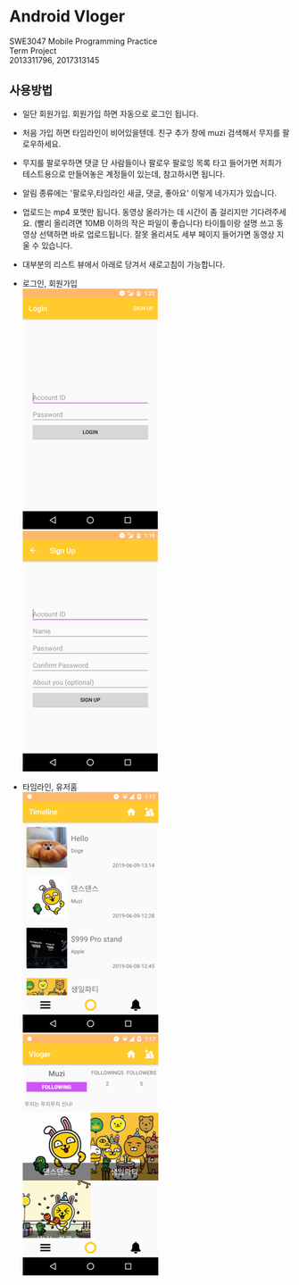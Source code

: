 Android Vloger
======
SWE3047 Mobile Programming Practice  
Term Project  
2013311796, 2017313145  

## 사용방법
* 일단 회원가입. 회원가입 하면 자동으로 로그인 됩니다.
* 처음 가입 하면 타임라인이 비어있을텐데. 친구 추가 창에 muzi 검색해서 무지를 팔로우하세요.
* 무지를 팔로우하면 댓글 단 사람들이나 팔로우 팔로잉 목록 타고 들어가면 저희가 테스트용으로 만들어놓은 계정들이 있는데, 참고하시면 됩니다.
* 알림 종류에는 '팔로우,타임라인 새글, 댓글, 좋아요' 이렇게 네가지가 있습니다.
* 업로드는 mp4 포맷만 됩니다. 동영상 올라가는 데 시간이 좀 걸리지만 기다려주세요. (빨리 올리려면 10MB 이하의 작은 파일이 좋습니다) 타이틀이랑 설명 쓰고 동영상 선택하면 바로 업로드됩니다. 잘못 올리셔도 세부 페이지 들어가면 동영상 지울 수 있습니다.
* 대부분의 리스트 뷰에서 아래로 당겨서 새로고침이 가능합니다.

* 로그인, 회원가입  
![preview 1](/1.png)
![preview 2](/2.png)
* 타임라인, 유저홈  
![preview 3](/3.png)
![preview 4](/4.png)

